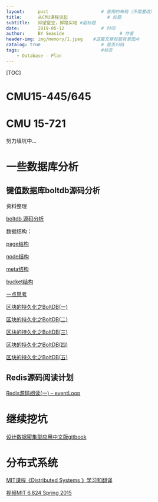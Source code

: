 ```yaml
---
layout:     post                    # 使用的布局（不需要改）
title:      从CMU课程谈起               # 标题 
subtitle:   仰望星空，脚踏实地 #副标题
date:       2019-05-12              # 时间
author:     BY Seaside                     # 作者
header-img: img/memory/1.jpeg    #这篇文章标题背景图片
catalog: true                       # 是否归档
tags:                               #标签
    - Database - Plan
---
```


[TOC]

# CMU15-445/645 

# CMU 15-721

努力填坑中...

# 一些数据库分析

## 键值数据库boltdb源码分析



资料整理

[boltdb 源码分析](<https://youjiali1995.github.io/storage/boltdb/>)

数据结构：

[page结构](<https://mp.weixin.qq.com/s?__biz=MzU2NDUwMjU3Ng==&mid=2247484024&idx=1&sn=0c4ff1f4c0c3b449f8e8402c3fa324dd&chksm=fc4b4b27cb3cc231499598d2027aef19e6535927863dedb535a2d832b541fec4b58ed5706b7c&scene=21#wechat_redirect>)

[node结构](<https://mp.weixin.qq.com/s?__biz=MzU2NDUwMjU3Ng==&mid=2247484048&idx=1&sn=2d3d41ca0f7b7f0d5c558cd5f69336c7&chksm=fc4b4bcfcb3cc2d97d20f95a3b50b1bf928f1d5aa8021572db8df338fbe7692713bf5025cbeb&scene=21#wechat_redirect>)

[meta结构](<https://mp.weixin.qq.com/s/c_L0wF09o_hXnShxeoyG1Q>)

[bucket结构](<https://mp.weixin.qq.com/s/Cet4TTTTc6_OWWvmNgjOKA>)

[一点思考](https://youjiali1995.github.io/database/CMU-15445/)



[区块的持久化之BoltDB(一)](<https://www.jianshu.com/p/b86a69892990>)

[区块的持久化之BoltDB(二)](<https://www.jianshu.com/p/65980834ce88>)

[区块的持久化之BoltDB(三)](<https://www.jianshu.com/p/bdf9f53b391e>)

[区块的持久化之BoltDB(四)](<https://www.jianshu.com/p/067a3bb4dd4f>)

[区块的持久化之BoltDB(五)](<https://www.jianshu.com/p/4a9634055fc2>)

## Redis源码阅读计划

[Redis源码阅读(一) – eventLoop](<https://youjiali1995.github.io/redis/eventloop/>)

# 继续挖坑

[设计数据密集型应用中文版gitbook](<https://vonng.gitbooks.io/ddia-cn/content/>)

# 分布式系统

[MIT课程《Distributed Systems 》学习和翻译](<https://github.com/feixiao/Distributed-Systems>)

[视频MIT 6.824 Spring 2015](<https://www.youtube.com/playlist?list=PL2e1VWknVg6hgKFd3XOT0b3g_r3AFd4lH>)